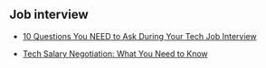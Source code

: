 ## Job interview

* [10 Questions You NEED to Ask During Your Tech Job Interview](https://www.youtube.com/watch?v=s9XPTay-x8g)

* [Tech Salary Negotiation: What You Need to Know](https://www.youtube.com/watch?v=JwznyH_2pIA)
